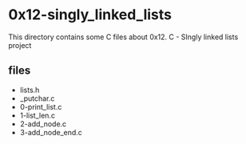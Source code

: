 # 0x12-singly_linked_lists

This directory contains some C files about 0x12. C - SIngly linked lists
project

## files

* lists.h
* \_putchar.c
* 0-print_list.c
* 1-list_len.c
* 2-add_node.c
* 3-add_node_end.c
